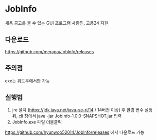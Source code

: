 # JobInfo
채용 공고를 볼 수 있는 GUI 프로그램
사람인, 고용24 지원

## 다운로드
https://github.com/merapa/JobInfo/releases

## 주의점
exe는 위도우에서만 가능

## 실행법
1. jre 설치 (https://jdk.java.net/java-se-ri/14 / 14버전 이상) 후 환경 변수 설정 뒤,
cli 창에서 java -jar JobInfo-1.0.0-SNAPSHOT.jar 입력
2. JobInfo.exe 파일 더블클릭

https://github.com/hyunwoo52014/JobInfo/releases 에서 다운로드 가능